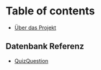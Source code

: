 # Table of contents

* [Über das Projekt](README.md)

## Datenbank Referenz

* [QuizQuestion](database/quiz_question.md)

